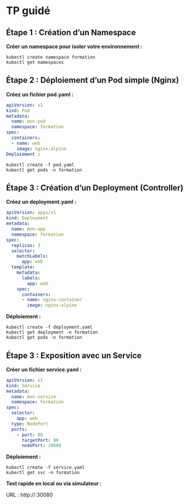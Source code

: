 # TP guidé

## Étape 1 : Création d’un Namespace

**Créer un namespace pour isoler votre environnement :**

```shell
kubectl create namespace formation
kubectl get namespaces
```

##  Étape 2 : Déploiement d’un Pod simple (Nginx)

**Créez un fichier pod.yaml :**

```yaml
apiVersion: v1
kind: Pod
metadata:
  name: mon-pod
  namespace: formation
spec:
  containers:
  - name: web
    image: nginx:alpine
Déploiement :
```

```shell
kubectl create -f pod.yaml
kubectl get pods -n formation
```

## Étape 3 : Création d’un Deployment (Controller)

**Créez un deployment.yaml :**

```yaml
apiVersion: apps/v1
kind: Deployment
metadata:
  name: mon-app
  namespace: formation
spec:
  replicas: 3
  selector:
    matchLabels:
      app: web
  template:
    metadata:
      labels:
        app: web
    spec:
      containers:
      - name: nginx-container
        image: nginx:alpine
```

**Déploiement :**

```shell
kubectl create -f deployment.yaml
kubectl get deployment -n formation
kubectl get pods -n formation
```

## Étape 3 : Exposition avec un Service

**Créer un fichier service.yaml :**

```yaml
apiVersion: v1
kind: Service
metadata:
  name: mon-service
  namespace: formation
spec:
  selector:
    app: web
  type: NodePort
  ports:
    - port: 80
      targetPort: 80
      nodePort: 30080
```

**Déploiement :**

```shell
kubectl create -f service.yaml
kubectl get svc -n formation
```

**Test rapide en local ou via simulateur :**

URL : http://<nodeIP>:30080